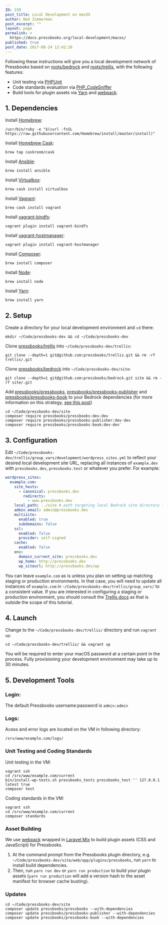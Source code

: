 ```yaml
---
ID: 239
post_title: Local Development on macOS
author: Ned Zimmerman
post_excerpt: ""
layout: page
permalink: >
  https://docs.pressbooks.org/local-development/macos/
published: true
post_date: 2017-08-24 12:42:26
---
```

Following these instructions will give you a local development network of Pressbooks based on [roots/bedrock][1] and [roots/trellis][2], with the following features:

*   Unit testing via [PHPUnit][3]
*   Code standards evaluation via [PHP_CodeSniffer][4]
*   Build tools for plugin assets via [Yarn][5] and [webpack][6].

## 1\. Dependencies

Install [Homebrew][7]:

`/usr/bin/ruby -e "$(curl -fsSL https://raw.githubusercontent.com/Homebrew/install/master/install)"`

Install [Homebrew Cask][8]:

`brew tap caskroom/cask`

Install [Ansible][9]:

`brew install ansible`

Install [Virtualbox][10]:

`brew cask install virtualbox`

Install [Vagrant][11]:

`brew cask install vagrant`

Install [vagrant-bindfs][12]:

`vagrant plugin install vagrant-bindfs`

Install [vagrant-hostmanager][13]:

`vagrant plugin install vagrant-hostmanager`

Install [Composer][14]:

`brew install composer`

Install [Node][15]:

`brew install node`

Install [Yarn][5]:

`brew install yarn`

## 2\. Setup

Create a directory for your local development environment and `cd` there:

`mkdir ~/Code/pressbooks-dev && cd ~/Code/pressbooks-dev`

Clone [pressbooks/trellis][16] into `~/Code/pressbooks-dev/trellis`:

`git clone --depth=1 git@github.com:pressbooks/trellis.git && rm -rf trellis/.git`

Clone [pressbooks/bedrock][17] into `~/Code/pressbooks-dev/site`:

`git clone --depth=1 git@github.com:pressbooks/bedrock.git site && rm -rf site/.git`

Add [pressbooks/pressbooks][18], [pressbooks/pressbooks-publisher][19] and [pressbooks/pressbooks-book][20] to your Bedrock dependencies (for more information on this strategy, [see this post][21])

```
cd ~/Code/pressbooks-dev/site
composer require pressbooks/pressbooks:dev-dev
composer require pressbooks/pressbooks-publisher:dev-dev
composer require pressbooks/pressbooks-book:dev-dev`
```

## 3\. Configuration

Edit `~/Code/pressbooks-dev/trellis/group_vars/development/wordpress_sites.yml` to reflect your desired local development site URL, replacing all instances of `example.dev` with `pressbooks.dev`, `pressbooks.test` or whatever you prefer. For example:

```yaml
wordpress_sites:
  example.com:
    site_hosts:
      - canonical: pressbooks.dev
        redirects:
          - www.pressbooks.dev
    local_path: ../site # path targeting local Bedrock site directory (relative to Ansible root)
    admin_email: admin@pressbooks.dev
    multisite:
      enabled: true
      subdomains: false
    ssl:
      enabled: false
      provider: self-signed
    cache:
      enabled: false
    env:
      domain_current_site: pressbooks.dev
      wp_home: http://pressbooks.dev
      wp_siteurl: http://pressbooks.dev/wp
```

You can leave `example.com` as is unless you plan on setting up matching staging or production environments. In that case, you will need to update all instances of `example.com` in `~/Code/pressbooks-dev/trellis/group_vars/` to a consistent value. If you are interested in configuring a staging or production environment, you should consult the [Trellis docs][22] as that is outside the scope of this tutorial.

## 4\. Launch

Change to the `~/Code/pressbooks-dev/trellis/` directory and run `vagrant up`:

`cd ~/Code/pressbooks-dev/trellis/ && vagrant up`

You will be required to enter your macOS password at a certain point in the process. Fully provisioning your development environment may take up to 30 minutes.

## 5\. Development Tools

### Login:

The default Pressbooks username:password is `admin:admin`

### Logs:

Acess and error logs are located on the VM in following directory:

    /srv/www/example.com/logs/
    

### Unit Testing and Coding Standards

Unit testing in the VM:

    vagrant ssh
    cd /srv/www/example.com/current
    bin/install-wp-tests.sh pressbooks_tests pressbooks_test '' 127.0.0.1 latest true
    composer test
    

Coding standards in the VM:

    vagrant ssh
    cd /srv/www/example.com/current
    composer standards
    

### Asset Building

We use [webpack][6] wrapped in [Laravel Mix][23] to build plugin assets (CSS and JavaScript) for Pressbooks.

  1.  At the command prompt from the Pressbooks plugin directory, e.g. `~/Code/pressbooks-dev/site/web/app/plugins/pressbooks`, run `yarn` to install build dependencies.
  2.  Then, run `yarn run dev` or `yarn run production` to build your plugin assets (`yarn run production` will add a version hash to the asset manifest for browser cache busting).

### Updates

```
cd ~/Code/pressbooks-dev/site
composer update pressbooks/pressbooks --with-dependencies
composer update pressbooks/pressbooks-publisher --with-dependencies
composer update pressbooks/pressbooks-book --with-dependencies
```

 [1]: https://roots.io/bedrock
 [2]: https://roots.io/trellis
 [3]: https://phpunit.de
 [4]: https://github.com/squizlabs/PHP_CodeSniffer
 [5]: https://yarnpkg.com
 [6]: https://webpack.github.io
 [7]: http://brew.sh
 [8]: https://caskroom.github.io
 [9]: https://www.ansible.com/
 [10]: https://www.virtualbox.org/
 [11]: https://www.vagrantup.com/
 [12]: https://github.com/gael-ian/vagrant-bindfs
 [13]: https://github.com/devopsgroup-io/vagrant-hostmanager
 [14]: https://getcomposer.org
 [15]: https://nodejs.org
 [16]: https://github.com/pressbooks/trellis/
 [17]: https://github.com/pressbooks/bedrock/
 [18]: https://github.com/pressbooks/pressbooks/
 [19]: https://github.com/pressbooks/pressbooks-publisher/
 [20]: https://github.com/pressbooks/pressbooks-book/
 [21]: http://kizu514.com/blog/php-composer-for-developers/
 [22]: https://roots.io/trellis/docs/wordpress-sites/
 [23]: https://github.com/JeffreyWay/laravel-mix
